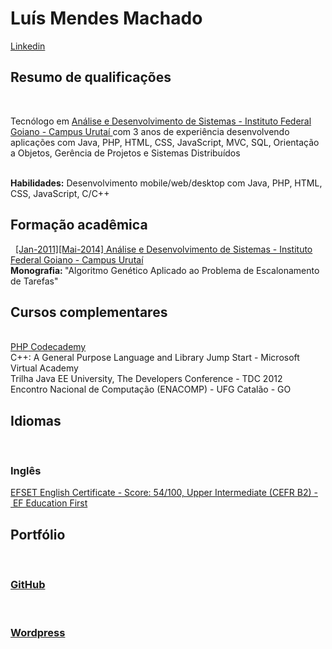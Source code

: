 <h1>Luís Mendes Machado</h1> <a href='https://www.linkedin.com/in/luismendesmachado1'>Linkedin</a>

<h2>Resumo de qualificações</h2> 
<p>Tecnólogo em <a href="https://www.ifgoiano.edu.br/home/index.php/cursos-superiores-urutai/289-analise-e-desenvolvimento-de-sistemas"> Análise e Desenvolvimento de Sistemas - Instituto Federal Goiano - Campus Urutaí
</a> com 3 anos de experiência desenvolvendo aplicações com Java, PHP, HTML, CSS, JavaScript, MVC, SQL, Orientação a Objetos, Gerência de Projetos e Sistemas Distribuídos</p>

<br><b>Habilidades:</b> Desenvolvimento mobile/web/desktop com Java, PHP, HTML, CSS, JavaScript, C/C++

<h2>Formação acadêmica</h2> 
<a href="https://www.ifgoiano.edu.br/home/index.php/cursos-superiores-urutai/289-analise-e-desenvolvimento-de-sistemas">
[Jan-2011][Mai-2014] Análise e Desenvolvimento de Sistemas - Instituto Federal Goiano - Campus Urutaí</a>
<br><b>Monografia: </b> "Algoritmo Genético Aplicado ao Problema de Escalonamento de Tarefas"
 
<h2>Cursos complementares</h2>
<br><a href='https://www.codecademy.com/ajaxMaster31343'>PHP Codecademy</a>
<br> C++: A General Purpose Language and Library Jump Start - Microsoft Virtual Academy
<br> Trilha Java EE University, The Developers Conference - TDC 2012
<br> Encontro Nacional de Computação (ENACOMP) - UFG Catalão - GO
 
<h2> Idiomas </h2>
<br><h3>Inglês</h3>
<a href='https://www.efset.org/'>EFSET English Certificate - Score: 54/100, Upper Intermediate (CEFR B2) - EF Education First</a>

<h2>Portfólio</h2>
<br><a href='https://github.com/luismendes070'><h3>GitHub</h3></a>
<br><a href='https://luismendesmachadoblog.wordpress.com/'><h3>Wordpress</h3></a>
